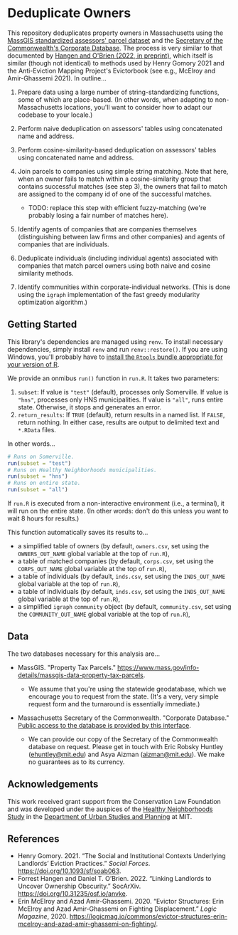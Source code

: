 # Deduplicate Owners

This repository deduplicates property owners in Massachusetts using the [MassGIS standardized assessors' parcel dataset](https://www.mass.gov/info-details/massgis-data-property-tax-parcels) and the [Secretary of the Commonwealth's Corporate Database](https://corp.sec.state.ma.us/corpweb/CorpSearch/CorpSearch.aspx). The process is very  similar to that documented by [Hangen and O'Brien (2022, in preprint)](https://osf.io/preprints/socarxiv/anvke/), which itself is similar (though not identical) to methods used by Henry Gomory 2021 and the Anti-Eviction Mapping Project's Evictorbook (see e.g., McElroy and Amir-Ghassemi 2021). In outline...

1. Prepare data using a large number of string-standardizing functions, some of which are place-based. (In other words, when adapting to non-Massachusetts locations, you'll want to consider how to adapt our codebase to your locale.)
2. Perform naive deduplication on assessors' tables using concatenated name and address.
3. Perform cosine-similarity-based deduplication on assessors' tables using concatenated name and address.
4. Join parcels to companies using simple string matching. Note that here, when an owner fails to match within a cosine-similarity group that contains successful matches (see step 3), the owners that fail to match are assigned to the company id of one of the successful matches.

    + TODO: replace this step with efficient fuzzy-matching (we're probably losing a fair number of matches here).
  
5. Identify agents of companies that are companies themselves (distinguishing between law firms and other companies) and agents of companies that are individuals.
6. Deduplicate individuals (including individual agents) associated with companies that match parcel owners using both naive and cosine similarity methods.
7. Identify communities within corporate-individual networks. (This is done using the `igraph` implementation of the fast greedy modularity optimization algorithm.)

## Getting Started

This library's dependencies are managed using `renv`. To install necessary dependencies, simply install `renv` and run `renv::restore()`. If you are using Windows, you'll probably have to [install the `Rtools` bundle appropriate for your version of R](https://cran.r-project.org/bin/windows/Rtools/).

We provide an onmibus `run()` function in `run.R`. It takes two parameters:

1. `subset`: If value is `"test"` (default), processes only Somerville. If value is `"hns"`, processes only HNS municipalities. If value is `"all"`, runs entire state. Otherwise, it stops and generates an error.
2. `return_results`:   If `TRUE` (default), return results in a named list. If `FALSE`, return nothing. In either case, results are output to delimited text and `*.RData` files.

In other words...

```r
# Runs on Somerville.
run(subset = "test")
# Runs on Healthy Neighborhoods municipalities.
run(subset = "hns")
# Runs on entire state.
run(subset = "all")
```

If `run.R` is executed from a non-interactive environment (i.e., a terminal), it will run on the entire state. (In other words: don't do this unless you want to wait 8 hours for results.)

This function automatically saves its results to... 

+ a simplified table of owners (by default, `owners.csv`, set using the `OWNERS_OUT_NAME` global variable at the top of `run.R`),
+ a table of matched companies (by default, `corps.csv`, set using the `CORPS_OUT_NAME` global variable at the top of `run.R`),
+ a table of individuals (by default, `inds.csv`, set using the `INDS_OUT_NAME` global variable at the top of `run.R`),
+ a table of individuals (by default, `inds.csv`, set using the `INDS_OUT_NAME` global variable at the top of `run.R`),
+ a simplified `igraph` `community` object (by default, `community.csv`, set using the `COMMUNITY_OUT_NAME` global variable at the top of `run.R`),

## Data

The two databases necessary for this analysis are...

+ MassGIS. "Property Tax Parcels." https://www.mass.gov/info-details/massgis-data-property-tax-parcels. 

  + We assume that you're using the statewide geodatabase, which we encourage you to request from the state. (It's a very, very simple request form and the turnaround is essentially immediate.)
  
+ Massachusetts Secretary of the Commonwealth. "Corporate Database." [Public access to the database is provided by this interface](https://corp.sec.state.ma.us/corpweb/CorpSearch/CorpSearch.aspx).

  + We can provide our copy of the Secretary of the Commonwealth database on request. Please get in touch with Eric Robsky Huntley ([ehuntley@mit.edu](mailto:ehuntley@.mit.edu)) and Asya Aizman ([aizman@mit.edu](mailto:aizman@mit.edu)). We make no guarantees as to its currency.

## Acknowledgements

This work received grant support from the Conservation Law Foundation and was developed under the auspices of the [Healthy Neighborhoods Study](https://hns.mit.edu/) in the [Department of Urban Studies and Planning](https://dusp.mit.edu/) at MIT.

## References

+ Henry Gomory. 2021. “The Social and Institutional Contexts Underlying Landlords’ Eviction Practices.” _Social Forces_. https://doi.org/10.1093/sf/soab063.
+ Forrest Hangen and Daniel T. O’Brien. 2022. “Linking Landlords to Uncover Ownership Obscurity.” SocArXiv. https://doi.org/10.31235/osf.io/anvke.
+ Erin McElroy and Azad Amir-Ghassemi. 2020. “Evictor Structures: Erin McElroy and Azad Amir-Ghassemi on Fighting Displacement.” _Logic Magazine_, 2020. https://logicmag.io/commons/evictor-structures-erin-mcelroy-and-azad-amir-ghassemi-on-fighting/.

